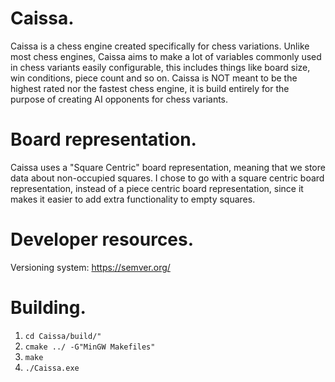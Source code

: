 # Caissa.
Caissa is a chess engine created specifically for chess variations. Unlike most chess engines, Caissa aims to make a lot of variables commonly used in chess variants easily configurable, this includes things like board size, win conditions, piece count and so on. Caissa is NOT meant to be the highest rated nor the fastest chess engine, it is build entirely for the purpose of creating AI opponents for chess variants.

# Board representation.
Caissa uses a "Square Centric" board representation, meaning that we store data about non-occupied squares. I chose to go with a square centric board representation, instead of a piece centric board representation, since it makes it easier to add extra functionality to empty squares.

# Developer resources.
Versioning system: https://semver.org/

# Building.
1. `cd Caissa/build/"`
2. `cmake ../ -G"MinGW Makefiles"`
3. `make`
4. `./Caissa.exe`